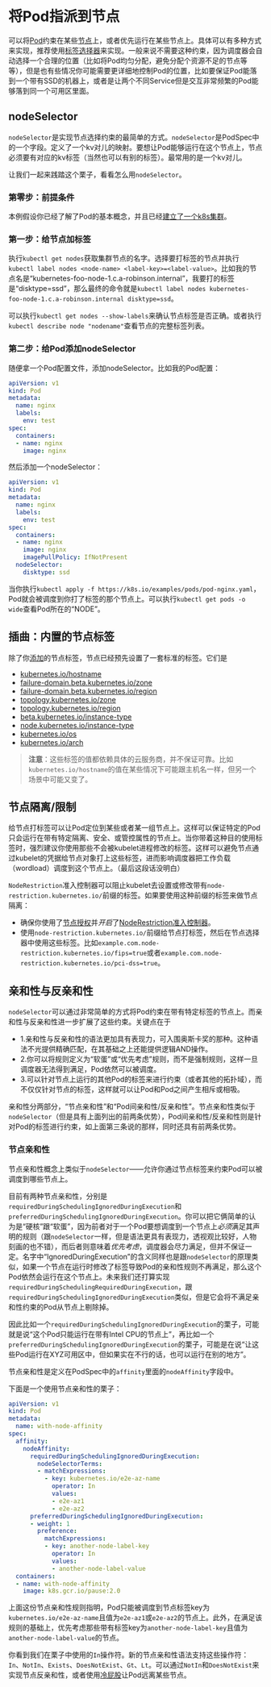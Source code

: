 # 将Pod指派到节点

可以将[Pod](../业务组件/泡德（Pod）/Pod.md)约束在某些[节点](../集群架构/节点（Node）.md)上，或者优先运行在某些节点上。具体可以有多种方式来实现，推荐使用[标签选择器](../概要/Kubernetes对象/标签（Label）和选择器（Selector）.md)来实现。一般来说不需要这种约束，因为调度器会自动选择一个合理的位置（比如将Pod均匀分配，避免分配个资源不足的节点等等），但是也有些情况你可能需要更详细地控制Pod的位置，比如要保证Pod能落到一个带有SSD的机器上，或者是让两个不同Service但是交互非常频繁的Pod能够落到同一个可用区里面。

## nodeSelector

`nodeSelector`是实现节点选择约束的最简单的方式。`nodeSelector`是PodSpec中的一个字段。定义了一个kv对儿的映射。要想让Pod能够运行在这个节点上，节点必须要有对应的kv标签（当然也可以有别的标签）。最常用的是一个kv对儿。

让我们一起来践踏这个栗子，看看怎么用`nodeSelector`。

### 第零步：前提条件

本例假设你已经了解了Pod的基本概念，并且已经[建立了一个k8s集群](https://v1-18.docs.kubernetes.io/docs/setup/)。

### 第一步：给节点加标签

执行`kubectl get nodes`获取集群节点的名字。选择要打标签的节点并执行`kubectl label nodes <node-name> <label-key>=<label-value>`。比如我的节点名是“kubernetes-foo-node-1.c.a-robinson.internal”，我要打的标签是“disktype=ssd”，那么最终的命令就是`kubectl label nodes kubernetes-foo-node-1.c.a-robinson.internal disktype=ssd`。

可以执行`kubectl get nodes --show-labels`来确认节点标签是否正确。或者执行`kubectl describe node "nodename"`查看节点的完整标签列表。

### 第二步：给Pod添加nodeSelector

随便拿一个Pod配置文件，添加nodeSelector。比如我的Pod配置：

```yaml
apiVersion: v1
kind: Pod
metadata:
  name: nginx
  labels:
    env: test
spec:
  containers:
  - name: nginx
    image: nginx
```

然后添加一个nodeSelector：

```yaml
apiVersion: v1
kind: Pod
metadata:
  name: nginx
  labels:
    env: test
spec:
  containers:
  - name: nginx
    image: nginx
    imagePullPolicy: IfNotPresent
  nodeSelector:
    disktype: ssd
```

当你执行`kubectl apply -f https://k8s.io/examples/pods/pod-nginx.yaml`，Pod就会被调度到你打了标签的那个节点上。可以执行`kubectl get pods -o wide`查看Pod所在的“NODE”。

## 插曲：内置的节点标签

除了你[添加](#第一步：给节点加标签)的节点标签，节点已经预先设置了一套标准的标签。它们是

- [kubernetes.io/hostname](https://v1-18.docs.kubernetes.io/docs/reference/kubernetes-api/labels-annotations-taints/#kubernetes-io-hostname)
- [failure-domain.beta.kubernetes.io/zone](https://v1-18.docs.kubernetes.io/docs/reference/kubernetes-api/labels-annotations-taints/#failure-domainbetakubernetesiozone)
- [failure-domain.beta.kubernetes.io/region](https://v1-18.docs.kubernetes.io/docs/reference/kubernetes-api/labels-annotations-taints/#failure-domainbetakubernetesioregion)
- [topology.kubernetes.io/zone](https://v1-18.docs.kubernetes.io/docs/reference/kubernetes-api/labels-annotations-taints/#topologykubernetesiozone)
- [topology.kubernetes.io/region](https://v1-18.docs.kubernetes.io/docs/reference/kubernetes-api/labels-annotations-taints/#topologykubernetesiozone)
- [beta.kubernetes.io/instance-type](https://v1-18.docs.kubernetes.io/docs/reference/kubernetes-api/labels-annotations-taints/#beta-kubernetes-io-instance-type)
- [node.kubernetes.io/instance-type](https://v1-18.docs.kubernetes.io/docs/reference/kubernetes-api/labels-annotations-taints/#nodekubernetesioinstance-type)
- [kubernetes.io/os](https://v1-18.docs.kubernetes.io/docs/reference/kubernetes-api/labels-annotations-taints/#kubernetes-io-os)
- [kubernetes.io/arch](https://v1-18.docs.kubernetes.io/docs/reference/kubernetes-api/labels-annotations-taints/#kubernetes-io-arch)

>**注意**：这些标签的值都依赖具体的云服务商，并不保证可靠。比如`kubernetes.io/hostname`的值在某些情况下可能跟主机名一样，但另一个场景中可能又变了。

## 节点隔离/限制

给节点打标签可以让Pod定位到某些或者某一组节点上。这样可以保证特定的Pod只会运行在带有特定隔离、安全、或管控属性的节点上。当你带着这种目的使用标签时，强烈建议你使用那些不会被kubelet进程修改的标签。这样可以避免节点通过kubelet的凭据给节点对象打上这些标签，进而影响调度器把工作负载（wordload）调度到这个节点上。（最后这段话没明白）

`NodeRestriction`准入控制器可以阻止kubelet去设置或修改带有`node-restriction.kubernetes.io/`前缀的标签。如果要使用这种前缀的标签来做节点隔离：

- 确保你使用了[节点授权](https://v1-18.docs.kubernetes.io/docs/reference/access-authn-authz/node/)并*开启*了[NodeRestriction准入控制器](https://v1-18.docs.kubernetes.io/docs/reference/access-authn-authz/admission-controllers/#noderestriction)。
- 使用`node-restriction.kubernetes.io/`前缀给节点打标签，然后在节点选择器中使用这些标签。比如`example.com.node-restriction.kubernetes.io/fips=true`或者`example.com.node-restriction.kubernetes.io/pci-dss=true`。

## 亲和性与反亲和性

`nodeSelector`可以通过非常简单的方式将Pod约束在带有特定标签的节点上。而亲和性与反亲和性进一步扩展了这些约束。关键点在于

- 1.亲和性与反亲和性的语法更加具有表现力，可入围奥斯卡奖的那种。这种语法不光提供精确匹配，在其基础之上还能提供逻辑AND操作。
- 2.你可以将规则定义为“软蛋”或“优先考虑”规则，而不是强制规则，这样一旦调度器无法得到满足，Pod依然可以被调度。
- 3.可以针对节点上运行的其他Pod的标签来进行约束（或者其他的拓扑域），而不仅仅针对节点的标签，这样就可以让Pod和Pod之间产生相斥或相吸。

亲和性分两部分，“节点亲和性”和“Pod间亲和性/反亲和性”。节点亲和性类似于`nodeSelector`（但是具有上面列出的前两条优势），Pod间亲和性/反亲和性则是针对Pod的标签进行约束，如上面第三条说的那样，同时还具有前两条优势。

### 节点亲和性

节点亲和性概念上类似于`nodeSelector`——允许你通过节点标签来约束Pod可以被调度到哪些节点上。

目前有两种节点亲和性，分别是`requiredDuringSchedulingIgnoredDuringExecution`和`preferredDuringSchedulingIgnoredDuringExecution`。你可以把它俩简单的认为是“硬核”跟“软蛋”，因为前者对于一个Pod要想调度到一个节点上*必须*满足其声明的规则（跟`nodeSelector`一样，但是语法更具有表现力，透视观比较好，人物刻画的也不错），而后者则意味着*优先考虑*，调度器会尽力满足，但并不保证一定。名字中“IgnoredDuringExecution”的含义同样也是跟`nodeSelector`的原理类似，如果一个节点在运行时修改了标签导致Pod的亲和性规则不再满足，那么这个Pod依然会运行在这个节点上。未来我们还打算实现`requiredDuringSchedulingRequiredDuringExecution`，跟`requiredDuringSchedulingIgnoredDuringExecution`类似，但是它会将不满足亲和性约束的Pod从节点上剔除掉。

因此比如一个`requiredDuringSchedulingIgnoredDuringExecution`的栗子，可能就是说“这个Pod只能运行在带有Intel CPU的节点上”，再比如一个`preferredDuringSchedulingIgnoredDuringExecution`的栗子，可能是在说“让这些Pod运行在XYZ可用区中，但如果实在不行的话，也可以运行在别的地方”。

节点亲和性是定义在PodSpec中的`affinity`里面的`nodeAffinity`字段中。

下面是一个使用节点亲和性的栗子：

```yaml
apiVersion: v1
kind: Pod
metadata:
  name: with-node-affinity
spec:
  affinity:
    nodeAffinity:
      requiredDuringSchedulingIgnoredDuringExecution:
        nodeSelectorTerms:
        - matchExpressions:
          - key: kubernetes.io/e2e-az-name
            operator: In
            values:
            - e2e-az1
            - e2e-az2
      preferredDuringSchedulingIgnoredDuringExecution:
      - weight: 1
        preference:
          matchExpressions:
          - key: another-node-label-key
            operator: In
            values:
            - another-node-label-value
  containers:
  - name: with-node-affinity
    image: k8s.gcr.io/pause:2.0
```

上面这份节点亲和性规则指明，Pod只能被调度到节点标签key为`kubernetes.io/e2e-az-name`且值为`e2e-az1`或`e2e-az2`的节点上。此外，在满足该规则的基础上，优先考虑那些带有标签key为`another-node-label-key`且值为`another-node-label-value`的节点。

你看到我们在栗子中使用的`In`操作符。新的节点亲和性语法支持这些操作符：`In`、`NotIn`、`Exists`、`DoesNotExist`、`Gt`、`Lt`。可以通过`NotIn`和`DoesNotExist`来实现节点反亲和性，或者使用[冷屁股](热脸和冷屁股.md)让Pod远离某些节点。